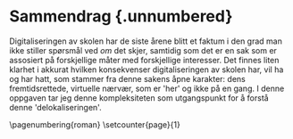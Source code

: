 # Sammendrag {.unnumbered}

Digitaliseringen av skolen har de siste årene blitt et faktum i den grad man ikke stiller spørsmål ved *om* det skjer, samtidig som det er en sak som er assosiert på forskjellige måter med forskjellige interesser. Det finnes liten klarhet i akkurat hvilken konsekvenser digitaliseringen av skolen har, vil ha og har hatt, som stammer fra denne sakens åpne karakter: dens fremtidsrettede, virtuelle nærvær, som er 'her' og ikke på en gang. I denne oppgaven tar jeg denne kompleksiteten som utgangspunkt for å forstå denne 'delokaliseringen'.


\pagenumbering{roman}
\setcounter{page}{1}
